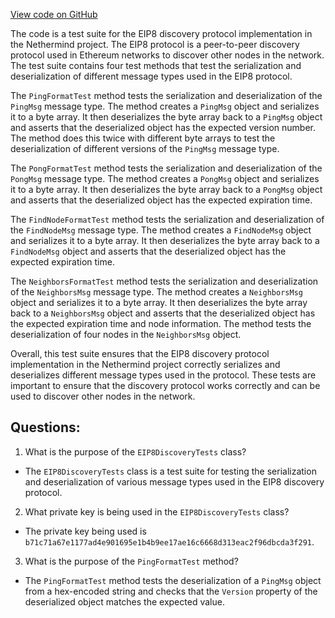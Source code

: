 [View code on GitHub](https://github.com/nethermindeth/nethermind/Nethermind.Network.Discovery.Test/EIP8DiscoveryTests.cs)

The code is a test suite for the EIP8 discovery protocol implementation in the Nethermind project. The EIP8 protocol is a peer-to-peer discovery protocol used in Ethereum networks to discover other nodes in the network. The test suite contains four test methods that test the serialization and deserialization of different message types used in the EIP8 protocol.

The `PingFormatTest` method tests the serialization and deserialization of the `PingMsg` message type. The method creates a `PingMsg` object and serializes it to a byte array. It then deserializes the byte array back to a `PingMsg` object and asserts that the deserialized object has the expected version number. The method does this twice with different byte arrays to test the deserialization of different versions of the `PingMsg` message type.

The `PongFormatTest` method tests the serialization and deserialization of the `PongMsg` message type. The method creates a `PongMsg` object and serializes it to a byte array. It then deserializes the byte array back to a `PongMsg` object and asserts that the deserialized object has the expected expiration time.

The `FindNodeFormatTest` method tests the serialization and deserialization of the `FindNodeMsg` message type. The method creates a `FindNodeMsg` object and serializes it to a byte array. It then deserializes the byte array back to a `FindNodeMsg` object and asserts that the deserialized object has the expected expiration time.

The `NeighborsFormatTest` method tests the serialization and deserialization of the `NeighborsMsg` message type. The method creates a `NeighborsMsg` object and serializes it to a byte array. It then deserializes the byte array back to a `NeighborsMsg` object and asserts that the deserialized object has the expected expiration time and node information. The method tests the deserialization of four nodes in the `NeighborsMsg` object.

Overall, this test suite ensures that the EIP8 discovery protocol implementation in the Nethermind project correctly serializes and deserializes different message types used in the protocol. These tests are important to ensure that the discovery protocol works correctly and can be used to discover other nodes in the network.
## Questions: 
 1. What is the purpose of the `EIP8DiscoveryTests` class?
- The `EIP8DiscoveryTests` class is a test suite for testing the serialization and deserialization of various message types used in the EIP8 discovery protocol.

2. What private key is being used in the `EIP8DiscoveryTests` class?
- The private key being used is `b71c71a67e1177ad4e901695e1b4b9ee17ae16c6668d313eac2f96dbcda3f291`.

3. What is the purpose of the `PingFormatTest` method?
- The `PingFormatTest` method tests the deserialization of a `PingMsg` object from a hex-encoded string and checks that the `Version` property of the deserialized object matches the expected value.